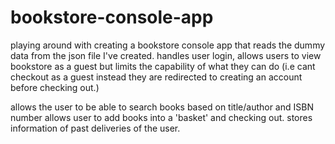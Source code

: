 # bookstore-console-app

playing around with creating a bookstore console app 
that reads the dummy data from the json file I've created.
handles user login, allows users to view bookstore as a guest
but limits the capability of what they can do (i.e cant checkout as a guest
instead they are redirected to creating an account before checking out.)

allows the user to be able to search books based on title/author and ISBN number
allows user to add books into a 'basket' and checking out.
stores information of past deliveries of the user.

